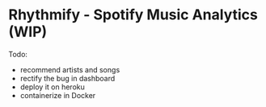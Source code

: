 # Rhythmify - Spotify Music Analytics (WIP)

Todo:
- recommend artists and songs
- rectify the bug in dashboard
- deploy it on heroku
- containerize in Docker
